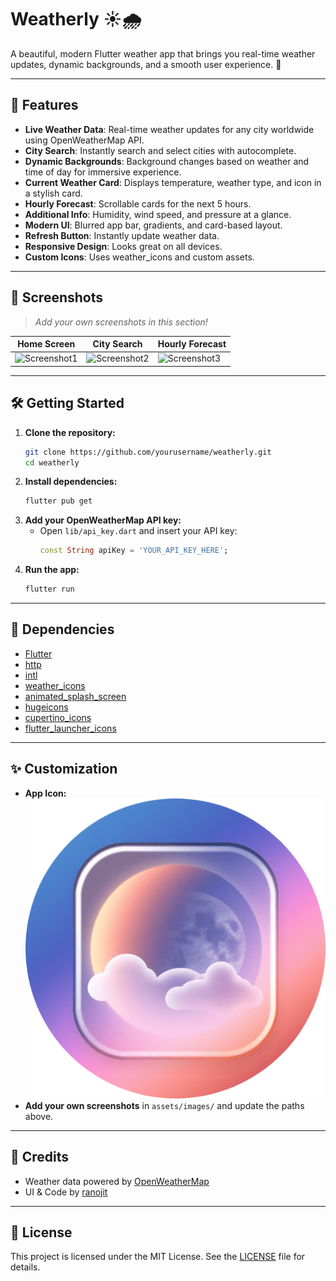 # Weatherly ☀️🌧️


A beautiful, modern Flutter weather app that brings you real-time weather updates, dynamic backgrounds, and a smooth user experience. 🌈

---

## 🚀 Features

- **Live Weather Data**: Real-time weather updates for any city worldwide using OpenWeatherMap API.
- **City Search**: Instantly search and select cities with autocomplete.
- **Dynamic Backgrounds**: Background changes based on weather and time of day for immersive experience.
- **Current Weather Card**: Displays temperature, weather type, and icon in a stylish card.
- **Hourly Forecast**: Scrollable cards for the next 5 hours.
- **Additional Info**: Humidity, wind speed, and pressure at a glance.
- **Modern UI**: Blurred app bar, gradients, and card-based layout.
- **Refresh Button**: Instantly update weather data.
- **Responsive Design**: Looks great on all devices.
- **Custom Icons**: Uses weather_icons and custom assets.

---

## 📱 Screenshots

> _Add your own screenshots in this section!_

| Home Screen | City Search | Hourly Forecast |
|-------------|-------------|-----------------|
| ![Screenshot1](assets/images/screenshot1.png) | ![Screenshot2](assets/images/screenshot2.png) | ![Screenshot3](assets/images/screenshot3.png) |

---

## 🛠️ Getting Started

1. **Clone the repository:**
   ```bash
   git clone https://github.com/yourusername/weatherly.git
   cd weatherly
   ```
2. **Install dependencies:**
   ```bash
   flutter pub get
   ```
3. **Add your OpenWeatherMap API key:**
   - Open `lib/api_key.dart` and insert your API key:
     ```dart
     const String apiKey = 'YOUR_API_KEY_HERE';
     ```
4. **Run the app:**
   ```bash
   flutter run
   ```

---

## 🧩 Dependencies
- [Flutter](https://flutter.dev/)
- [http](https://pub.dev/packages/http)
- [intl](https://pub.dev/packages/intl)
- [weather_icons](https://pub.dev/packages/weather_icons)
- [animated_splash_screen](https://pub.dev/packages/animated_splash_screen)
- [hugeicons](https://pub.dev/packages/hugeicons)
- [cupertino_icons](https://pub.dev/packages/cupertino_icons)
- [flutter_launcher_icons](https://pub.dev/packages/flutter_launcher_icons)

---

## ✨ Customization
- **App Icon:** ![App Icon](assets/images/icon3.png)
- **Add your own screenshots** in `assets/images/` and update the paths above.

---

## 🙌 Credits
- Weather data powered by [OpenWeatherMap](https://openweathermap.org/)
- UI & Code by [ranojit](https://github.com/yourusername)

---

## 📄 License

This project is licensed under the MIT License. See the [LICENSE](LICENSE) file for details.
